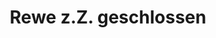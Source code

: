 ---
title: "Rewe z.Z. geschlossen"
url: /garching-b-muenchen/rewe-z-z-geschlossen/
shop: Supermarkt
---